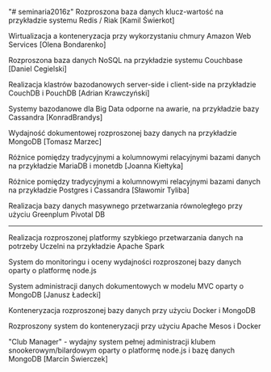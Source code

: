 "# seminaria2016z" 
Rozproszona baza danych klucz-wartość na przykładzie systemu Redis / Riak [Kamil Świerkot] 

Wirtualizacja a konteneryzacja przy wykorzystaniu chmury Amazon Web Services [Olena Bondarenko]

Rozproszona baza danych NoSQL na przykładzie systemu Couchbase [Daniel Cegielski]

Realizacja klastrów bazodanowych server-side i client-side na przykładzie CouchDB i PouchDB [Adrian Krawczyński]

Systemy bazodanowe dla Big Data odporne na awarie, na przykładzie bazy Cassandra [KonradBrandys]

Wydajność dokumentowej rozproszonej bazy danych na przykładzie MongoDB [Tomasz Marzec]

Różnice pomiędzy tradycyjnymi a kolumnowymi relacyjnymi bazami danych na przykładzie MariaDB i monetdb [Joanna Kiełtyka]

Różnice pomiędzy tradycyjnymi a kolumnowymi relacyjnymi bazami danych na przykładzie Postgres i Cassandra [Sławomir Tyliba]

Realizacja bazy danych masywnego przetwarzania równoległego przy użyciu Greenplum Pivotal DB

--------------------------------------------------------------------------------------
Realizacja rozproszonej platformy szybkiego przetwarzania danych na potrzeby Uczelni na przykładzie Apache Spark

System do monitoringu i oceny wydajności rozproszonej bazy danych oparty o platformę node.js

System administracji danych dokumentowych w modelu MVC oparty o MongoDB [Janusz Ładecki]

Konteneryzacja rozproszonej bazy danych przy użyciu Docker i MongoDB

Rozproszony system do konteneryzacji przy użyciu Apache Mesos i Docker

"Club Manager" - wydajny system pełnej administracji klubem snookerowym/bilardowym oparty o platformę node.js i bazę danych MongoDB [Marcin Świerczek]



